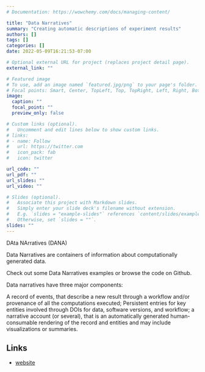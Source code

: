 ```yaml
---
# Documentation: https://wowchemy.com/docs/managing-content/

title: "Data Narratives"
summary: "Creating automatic descriptions of experiment results"
authors: []
tags: []
categories: []
date: 2022-05-09T16:21:53-07:00

# Optional external URL for project (replaces project detail page).
external_link: ""

# Featured image
# To use, add an image named `featured.jpg/png` to your page's folder.
# Focal points: Smart, Center, TopLeft, Top, TopRight, Left, Right, BottomLeft, Bottom, BottomRight.
image:
  caption: ""
  focal_point: ""
  preview_only: false

# Custom links (optional).
#   Uncomment and edit lines below to show custom links.
# links:
# - name: Follow
#   url: https://twitter.com
#   icon_pack: fab
#   icon: twitter

url_code: ""
url_pdf: ""
url_slides: ""
url_video: ""

# Slides (optional).
#   Associate this project with Markdown slides.
#   Simply enter your slide deck's filename without extension.
#   E.g. `slides = "example-slides"` references `content/slides/example-slides.md`.
#   Otherwise, set `slides = ""`.
slides: ""
---
```



DAta NArratives (DANA)

Data Narratives are containers of information about computationally generated data.

Check out some Data Narratives examples or browse the code on Github.

Data narratives have three major components:

A record of events, that describe a new result through a workflow and/or provenance of all the computations executed;
Persistent entries for key entities involved through DOIs for data, software versions, and workflow;
a narrative account (or several), that is an automatically generated human-consumable rendering of the record and entities and may include visualizations or summaries.


## Links

- [website](https://knowledgecaptureanddiscovery.github.io/DataNarratives/)